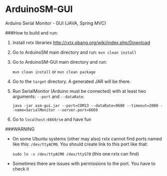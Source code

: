 # ArduinoSM-GUI
Arduino Serial Monitor - GUI (JAVA, Spring MVC)

###How to build and run:
1. Install rxtx libraries http://rxtx.qbang.org/wiki/index.php/Download
2. Go to ArduinoSM main directory and run: `mvn clean install`
3. Go to ArduinoSM-GUI main directory and run:

    `mvn clean install` or `mvn clean package`
4. Go to the `target` directory. A generated JAR will be there.
5. Run SerialMonitor (Arduino must be connected) with at least two arguments:
`--port` and `--dataRate`:

    `java -jar asm-gui.jar --port=COM13 --dataRate=9600 --timeout=2000 --name=SerialMonitor --server.port=6669`
7. Go to `localhost:6669/sm` and have fun

###WARNING
- On some Ubuntu systems (other may also) rxtx cannot find ports named like this: `/dev/ttyACM0`. You should create link to this port like that:

  `sudo ln -s /dev/ttyACM0 /dev/ttyS70` (this one rxtx can find)
- Sometimes there are issues with permissions to the port. You have to check it
